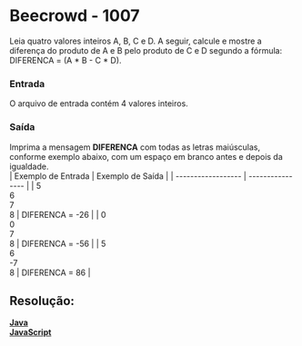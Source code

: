 <h1>Beecrowd - 1007</h1>

Leia quatro valores inteiros A, B, C e D. 
A seguir, calcule e mostre a diferença do produto de A e B pelo produto de C e D segundo a fórmula: DIFERENCA = (A * B - C * D).
<br>

<h3>Entrada</h3>
O arquivo de entrada contém 4 valores inteiros.

<h3>Saída</h3>

Imprima a mensagem **DIFERENCA** com todas as letras maiúsculas, conforme exemplo abaixo, com um espaço em branco antes e depois da igualdade.
<br>
| Exemplo de Entrada | Exemplo de Saída |
| ------------------ | ---------------- |
| 5<br>6<br>7<br>8   | DIFERENCA = -26  |
| 0<br>0<br>7<br>8   | DIFERENCA = -56  |
| 5<br>6<br>-7<br>8  | DIFERENCA = 86   |

<h2>Resolução:</h2>

[**Java**](https://github.com/Dendzy/beecrowd-resolution/blob/main/Iniciante/Java/beecrowd_1007.java)
<br>
[**JavaScript**](https://github.com/Dendzy/beecrowd-resolution/blob/main/Iniciante/JavaScript/beecrowd_1007.js)

